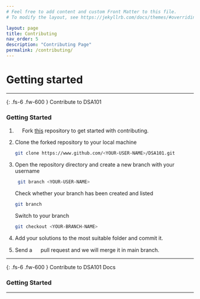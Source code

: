 ```yaml
---
# Feel free to add content and custom Front Matter to this file.
# To modify the layout, see https://jekyllrb.com/docs/themes/#overriding-theme-defaults

layout: page
title: Contributing
nav_order: 5
description: "Contributing Page"
permalink: /contributing/
---
```


# Getting started

---

{: .fs-6 .fw-600 }
Contribute to DSA101

### Getting Started

1. <img src="https://raw.githubusercontent.com/cmulay/python-projects/5e50774b529950d6f3c856ea2a4311a6a8884ddc/_repo_assets/fork.svg" width="15" height="15"> Fork [this](https://github.com/cmulay/DSA101) repository to get started with contributing.

2. Clone the forked repository to your local machine

   ```bash
   git clone https://www.github.com/<YOUR-USER-NAME>/DSA101.git
   ```

3. Open the repository directory and create a new branch with your username
   ```bash
    git branch <YOUR-USER-NAME>
   ```
   Check whether your branch has been created and listed
   ```bash
   git branch
   ```
   Switch to your branch
   ```bash
   git checkout <YOUR-BRANCH-NAME>
   ```
4. Add your solutions to the most suitable folder and commit it.
5. Send a <img src="https://raw.githubusercontent.com/cmulay/python-projects/5e50774b529950d6f3c856ea2a4311a6a8884ddc/_repo_assets/pull_request.svg" width="15" height="15"> pull request and we will merge it in main branch.

---

{: .fs-6 .fw-600 }
Contribute to DSA101 Docs

### Getting Started

---
